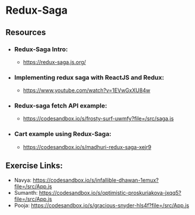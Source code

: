 # Redux-Saga

## Resources

- ### Redux-Saga Intro:

  - https://redux-saga.js.org/

- ### Implementing redux saga with ReactJS and Redux:

  - https://www.youtube.com/watch?v=1EVwGxXU84w

- ### Redux-saga fetch API example:

  - https://codesandbox.io/s/frosty-surf-uwmfy?file=/src/saga.js

- ### Cart example using Redux-Saga:
  - https://codesandbox.io/s/madhuri-redux-saga-xejr9

## Exercise Links:

- Navya: https://codesandbox.io/s/infallible-dhawan-1emux?file=/src/App.js
- Sumanth: https://codesandbox.io/s/optimistic-proskuriakova-jxqq5?file=/src/App.js
- Pooja: https://codesandbox.io/s/gracious-snyder-hls4f?file=/src/App.js
